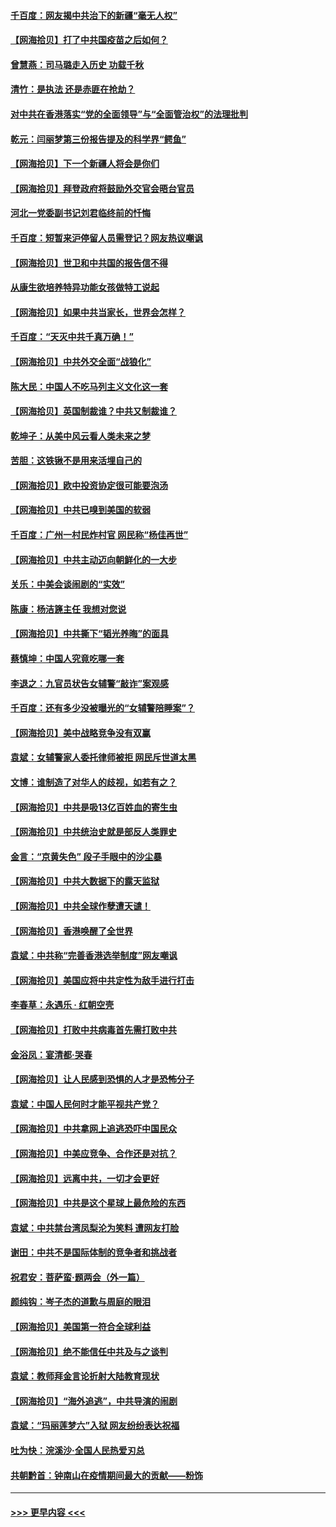 #### [千百度：网友揭中共治下的新疆“毫无人权”](../pages/nsc993/n12858385.md?t=04051901) 
#### [【网海拾贝】打了中共国疫苗之后如何？](../pages/nsc993/n12857866.md?t=04051901) 
#### [曾慧燕：司马璐走入历史 功载千秋](../pages/nsc993/n12856996.md?t=04051901) 
#### [清竹：是执法 还是赤匪在抢劫？](../pages/nsc993/n12856952.md?t=04051901) 
#### [对中共在香港落实“党的全面领导”与“全面管治权”的法理批判](../pages/nsc993/n12856929.md?t=04051901) 
#### [乾元：闫丽梦第三份报告提及的科学界“鳄鱼”](../pages/nsc993/n12855985.md?t=04051901) 
#### [【网海拾贝】下一个新疆人将会是你们](../pages/nsc993/n12855864.md?t=04051901) 
#### [【网海拾贝】拜登政府将鼓励外交官会晤台官员](../pages/nsc993/n12853615.md?t=04051901) 
#### [河北一党委副书记刘君临终前的忏悔](../pages/nsc993/n12849420.md?t=04051901) 
#### [千百度：短暂来沪停留人员需登记？网友热议嘲讽](../pages/nsc993/n12853497.md?t=04051901) 
#### [【网海拾贝】世卫和中共国的报告信不得](../pages/nsc993/n12850902.md?t=04051901) 
#### [从康生欲培养特异功能女孩做特工说起](../pages/nsc993/n12849289.md?t=04051901) 
#### [【网海拾贝】如果中共当家长，世界会怎样？](../pages/nsc993/n12848436.md?t=04051901) 
#### [千百度：“天灭中共千真万确！”](../pages/nsc993/n12845659.md?t=04051901) 
#### [【网海拾贝】中共外交全面“战狼化”](../pages/nsc993/n12845607.md?t=04051901) 
#### [陈大民：中国人不吃马列主义文化这一套](../pages/nsc993/n12842496.md?t=04051901) 
#### [【网海拾贝】英国制裁谁？中共又制裁谁？](../pages/nsc993/n12840909.md?t=04051901) 
#### [乾坤子：从美中风云看人类未来之梦](../pages/nsc993/n12840590.md?t=04051901) 
#### [苦胆：这铁锹不是用来活埋自己的](../pages/nsc993/n12839512.md?t=04051901) 
#### [【网海拾贝】欧中投资协定很可能要泡汤](../pages/nsc993/n12835122.md?t=04051901) 
#### [【网海拾贝】中共已嗅到美国的软弱](../pages/nsc993/n12832411.md?t=04051901) 
#### [千百度：广州一村民炸村官 网民称“杨佳再世”](../pages/nsc993/n12832380.md?t=04051901) 
#### [【网海拾贝】中共主动迈向朝鲜化的一大步](../pages/nsc993/n12829887.md?t=04051901) 
#### [关乐：中美会谈闹剧的“实效”](../pages/nsc993/n12826698.md?t=04051901) 
#### [陈康：杨洁篪主任  我想对您说](../pages/nsc993/n12826609.md?t=04051901) 
#### [【网海拾贝】中共撕下“韬光养晦”的面具](../pages/nsc993/n12826459.md?t=04051901) 
#### [蔡慎坤：中国人究竟吃哪一套](../pages/nsc993/n12826010.md?t=04051901) 
#### [李退之：九官员状告女辅警“敲诈”案观感](../pages/nsc993/n12823984.md?t=04051901) 
#### [千百度：还有多少没被曝光的“女辅警陪睡案”？](../pages/nsc993/n12822136.md?t=04051901) 
#### [【网海拾贝】美中战略竞争没有双赢](../pages/nsc993/n12822105.md?t=04051901) 
#### [袁斌：女辅警家人委托律师被拒 网民斥世道太黑](../pages/nsc993/n12822004.md?t=04051901) 
#### [文博：谁制造了对华人的歧视，如若有之？](../pages/nsc993/n12821635.md?t=04051901) 
#### [【网海拾贝】中共是吸13亿百姓血的寄生虫](../pages/nsc993/n12819191.md?t=04051901) 
#### [【网海拾贝】中共统治史就是部反人类罪史](../pages/nsc993/n12816738.md?t=04051901) 
#### [金言：“京黄失色” 段子手眼中的沙尘暴](../pages/nsc993/n12815700.md?t=04051901) 
#### [【网海拾贝】中共大数据下的露天监狱](../pages/nsc993/n12811075.md?t=04051901) 
#### [【网海拾贝】中共全球作孽遭天谴！](../pages/nsc993/n12810258.md?t=04051901) 
#### [【网海拾贝】香港唤醒了全世界](../pages/nsc993/n12809100.md?t=04051901) 
#### [袁斌：中共称“完善香港选举制度”网友嘲讽](../pages/nsc993/n12808994.md?t=04051901) 
#### [【网海拾贝】美国应将中共定性为敌手进行打击](../pages/nsc993/n12806870.md?t=04051901) 
#### [李春草：永遇乐 · 红朝空壳](../pages/nsc993/n12805365.md?t=04051901) 
#### [【网海拾贝】打败中共病毒首先需打败中共](../pages/nsc993/n12803930.md?t=04051901) 
#### [金浴凤：宴清都‧哭春](../pages/nsc993/n12801601.md?t=04051901) 
#### [【网海拾贝】让人民感到恐惧的人才是恐怖分子](../pages/nsc993/n12799347.md?t=04051901) 
#### [袁斌：中国人民何时才能平视共产党？](../pages/nsc993/n12799306.md?t=04051901) 
#### [【网海拾贝】中共拿网上追逃恐吓中国民众](../pages/nsc993/n12796905.md?t=04051901) 
#### [【网海拾贝】中美应竞争、合作还是对抗？](../pages/nsc993/n12794675.md?t=04051901) 
#### [【网海拾贝】远离中共，一切才会更好](../pages/nsc993/n12793572.md?t=04051901) 
#### [【网海拾贝】中共是这个星球上最危险的东西](../pages/nsc993/n12791400.md?t=04051901) 
#### [袁斌：中共禁台湾凤梨沦为笑料 遭网友打脸](../pages/nsc993/n12791335.md?t=04051901) 
#### [谢田：中共不是国际体制的竞争者和挑战者](../pages/nsc993/n12791212.md?t=04051901) 
#### [祝君安：菩萨蛮·题两会（外一篇）](../pages/nsc993/n12786801.md?t=04051901) 
#### [颜纯钩：岑子杰的道歉与周庭的眼泪](../pages/nsc993/n12786775.md?t=04051901) 
#### [【网海拾贝】美国第一符合全球利益](../pages/nsc993/n12786666.md?t=04051901) 
#### [【网海拾贝】绝不能信任中共及与之谈判](../pages/nsc993/n12784266.md?t=04051901) 
#### [袁斌：教师拜金言论折射大陆教育现状](../pages/nsc993/n12783868.md?t=04051901) 
#### [【网海拾贝】“海外追逃”，中共导演的闹剧](../pages/nsc993/n12781638.md?t=04051901) 
#### [袁斌：“玛丽莲梦六”入狱 网友纷纷表达祝福](../pages/nsc993/n12781432.md?t=04051901) 
#### [吐为快：浣溪沙·全国人民热爱刃总](../pages/nsc993/n12781393.md?t=04051901) 
#### [共朝黔首：钟南山在疫情期间最大的贡献——粉饰](../pages/nsc993/n12781374.md?t=04051901) 

----
#### [ >>> 更早内容 <<< ](../indexes/nsc993-earlier.md)
